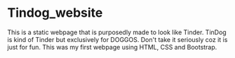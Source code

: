 # Tindog_website
This is a static webpage that is purposedly made to look like Tinder. TinDog is kind of Tinder but exclusively for DOGGOS. Don't take it seriously coz it is just for fun. This was my first webpage using HTML, CSS and Bootstrap. 
